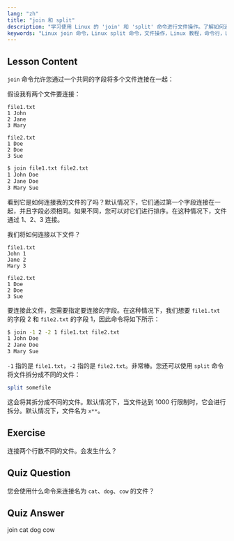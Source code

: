 ```yaml
---
lang: "zh"
title: "join 和 split"
description: "学习使用 Linux 的 'join' 和 'split' 命令进行文件操作。了解如何通过共同字段合并文件以及如何高效地拆分大型文件。获取实用示例和技巧。"
keywords: "Linux join 命令，Linux split 命令，文件操作，Linux 教程，命令行，Linux 初学者，Linux 指南"
---
```


## Lesson Content

`join` 命令允许您通过一个共同的字段将多个文件连接在一起：

假设我有两个文件要连接：

```plaintext
file1.txt
1 John
2 Jane
3 Mary

file2.txt
1 Doe
2 Doe
3 Sue
```

```bash
$ join file1.txt file2.txt
1 John Doe
2 Jane Doe
3 Mary Sue
```

看到它是如何连接我的文件的了吗？默认情况下，它们通过第一个字段连接在一起，并且字段必须相同。如果不同，您可以对它们进行排序。在这种情况下，文件通过 1、2、3 连接。

我们将如何连接以下文件？

```plaintext
file1.txt
John 1
Jane 2
Mary 3

file2.txt
1 Doe
2 Doe
3 Sue
```

要连接此文件，您需要指定要连接的字段。在这种情况下，我们想要 `file1.txt` 的字段 2 和 `file2.txt` 的字段 1，因此命令将如下所示：

```bash
$ join -1 2 -2 1 file1.txt file2.txt
1 John Doe
2 Jane Doe
3 Mary Sue
```

`-1` 指的是 `file1.txt`，`-2` 指的是 `file2.txt`。非常棒。您还可以使用 `split` 命令将文件拆分成不同的文件：

```bash
split somefile
```

这会将其拆分成不同的文件。默认情况下，当文件达到 1000 行限制时，它会进行拆分。默认情况下，文件名为 `x**`。

## Exercise

连接两个行数不同的文件。会发生什么？

## Quiz Question

您会使用什么命令来连接名为 `cat`、`dog`、`cow` 的文件？

## Quiz Answer

join cat dog cow
